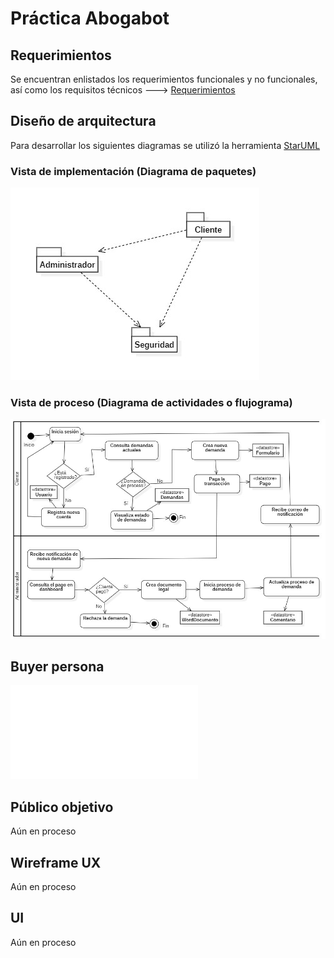 # Práctica Abogabot

## Requerimientos

Se encuentran enlistados los requerimientos funcionales y no funcionales, así como los requisitos técnicos ---> [Requerimientos](./Requerimientos-Abogabot.xlsx "Requerimientos")

## Diseño de arquitectura
Para desarrollar los siguientes diagramas se utilizó la herramienta [StarUML](https://staruml.io/)

### Vista de implementación (Diagrama de paquetes)

![Diagrama de paquetes](./images/Abogabot-diagrama-paquetes.jpg)

### Vista de proceso (Diagrama de actividades o flujograma)

![Diagrama de flujo](./images/Abogabot-diagrama-actividades.jpg)

## Buyer persona

![Buyer persona](./images/BuyerPersona_Francisco.pdf)

## Público objetivo

Aún en proceso

## Wireframe UX
Aún en proceso

## UI
Aún en proceso

